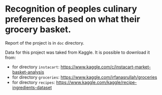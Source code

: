 # Recognition of peoples culinary preferences based on what their grocery basket.
Report of the project is in `doc` directory.

Data for this project was taked from Kaggle. It is possible to download it from:
* for directory `instacart`: https://www.kaggle.com/c/instacart-market-basket-analysis
* for directory `groceries`: https://www.kaggle.com/irfanasrullah/groceries
* for directory `recipes`: https://www.kaggle.com/kaggle/recipe-ingredients-dataset